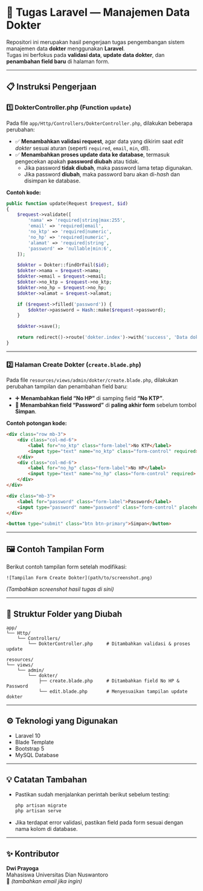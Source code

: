 # 🏥 Tugas Laravel — Manajemen Data Dokter

Repositori ini merupakan hasil pengerjaan tugas pengembangan sistem manajemen data **dokter** menggunakan **Laravel**.  
Tugas ini berfokus pada **validasi data**, **update data dokter**, dan **penambahan field baru** di halaman form.

---

## 📋 Instruksi Pengerjaan

### 1️⃣ DokterController.php (Function `update`)
Pada file `app/Http/Controllers/DokterController.php`, dilakukan beberapa perubahan:

- ✅ **Menambahkan validasi request**, agar data yang dikirim saat *edit dokter* sesuai aturan (seperti `required`, `email`, `min`, dll).  
- ✅ **Menambahkan proses update data ke database**, termasuk pengecekan apakah **password diubah** atau tidak.  
  - Jika password **tidak diubah**, maka password lama tetap digunakan.  
  - Jika password **diubah**, maka password baru akan di-*hash* dan disimpan ke database.

**Contoh kode:**

```php
public function update(Request $request, $id)
{
    $request->validate([
        'nama' => 'required|string|max:255',
        'email' => 'required|email',
        'no_ktp' => 'required|numeric',
        'no_hp' => 'required|numeric',
        'alamat' => 'required|string',
        'password' => 'nullable|min:6',
    ]);

    $dokter = Dokter::findOrFail($id);
    $dokter->nama = $request->nama;
    $dokter->email = $request->email;
    $dokter->no_ktp = $request->no_ktp;
    $dokter->no_hp = $request->no_hp;
    $dokter->alamat = $request->alamat;

    if ($request->filled('password')) {
        $dokter->password = Hash::make($request->password);
    }

    $dokter->save();

    return redirect()->route('dokter.index')->with('success', 'Data dokter berhasil diperbarui!');
}
```

---

### 2️⃣ Halaman Create Dokter (`create.blade.php`)

Pada file `resources/views/admin/dokter/create.blade.php`, dilakukan perubahan tampilan dan penambahan field baru:

- ➕ **Menambahkan field “No HP”** di samping field **“No KTP”**.
- 🔑 **Menambahkan field “Password”** di **paling akhir form** sebelum tombol **Simpan**.

**Contoh potongan kode:**

```html
<div class="row mb-3">
    <div class="col-md-6">
        <label for="no_ktp" class="form-label">No KTP</label>
        <input type="text" name="no_ktp" class="form-control" required>
    </div>
    <div class="col-md-6">
        <label for="no_hp" class="form-label">No HP</label>
        <input type="text" name="no_hp" class="form-control" required>
    </div>
</div>

<div class="mb-3">
    <label for="password" class="form-label">Password</label>
    <input type="password" name="password" class="form-control" placeholder="Masukkan password">
</div>

<button type="submit" class="btn btn-primary">Simpan</button>
```

---

## 🖼️ Contoh Tampilan Form

Berikut contoh tampilan form setelah modifikasi:

```
![Tampilan Form Create Dokter](path/to/screenshot.png)
```

*(Tambahkan screenshot hasil tugas di sini)*

---

## 🧩 Struktur Folder yang Diubah

```
app/
└── Http/
    └── Controllers/
        └── DokterController.php     # Ditambahkan validasi & proses update

resources/
└── views/
    └── admin/
        └── dokter/
            ├── create.blade.php     # Ditambahkan field No HP & Password
            └── edit.blade.php       # Menyesuaikan tampilan update dokter
```

---

## ⚙️ Teknologi yang Digunakan
- Laravel 10
- Blade Template
- Bootstrap 5
- MySQL Database

---

## 💡 Catatan Tambahan
- Pastikan sudah menjalankan perintah berikut sebelum testing:
  ```bash
  php artisan migrate
  php artisan serve
  ```
- Jika terdapat error validasi, pastikan field pada form sesuai dengan nama kolom di database.

---

## ✨ Kontributor
**Dwi Prayoga**  
Mahasiswa Universitas Dian Nuswantoro  
📧 *(tambahkan email jika ingin)*

